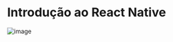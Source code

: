 # Introdução ao React Native

![image](https://user-images.githubusercontent.com/77033271/176333485-e6b53180-8699-497c-806d-55f1792fb3fb.png)
